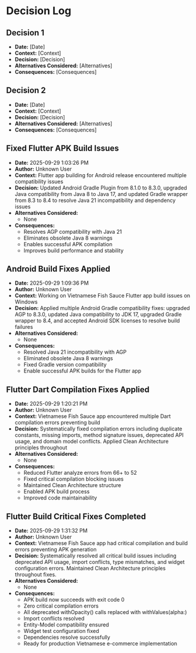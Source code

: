 # Decision Log

## Decision 1
- **Date:** [Date]
- **Context:** [Context]
- **Decision:** [Decision]
- **Alternatives Considered:** [Alternatives]
- **Consequences:** [Consequences]

## Decision 2
- **Date:** [Date]
- **Context:** [Context]
- **Decision:** [Decision]
- **Alternatives Considered:** [Alternatives]
- **Consequences:** [Consequences]

## Fixed Flutter APK Build Issues
- **Date:** 2025-09-29 1:03:26 PM
- **Author:** Unknown User
- **Context:** Flutter app building for Android release encountered multiple compatibility issues
- **Decision:** Updated Android Gradle Plugin from 8.1.0 to 8.3.0, upgraded Java compatibility from Java 8 to Java 17, and updated Gradle wrapper from 8.3 to 8.4 to resolve Java 21 incompatibility and dependency issues
- **Alternatives Considered:** 
  - None
- **Consequences:** 
  - Resolves AGP compatibility with Java 21
  - Eliminates obsolete Java 8 warnings
  - Enables successful APK compilation
  - Improves build performance and stability

## Android Build Fixes Applied
- **Date:** 2025-09-29 1:09:36 PM
- **Author:** Unknown User
- **Context:** Working on Vietnamese Fish Sauce Flutter app build issues on Windows
- **Decision:** Applied multiple Android Gradle compatibility fixes: upgraded AGP to 8.3.0, updated Java compatibility to JDK 17, upgraded Gradle wrapper to 8.4, and accepted Android SDK licenses to resolve build failures
- **Alternatives Considered:** 
  - None
- **Consequences:** 
  - Resolved Java 21 incompatibility with AGP
  - Eliminated obsolete Java 8 warnings
  - Fixed Gradle version compatibility
  - Enable successful APK builds for the Flutter app

## Flutter Dart Compilation Fixes Applied
- **Date:** 2025-09-29 1:20:21 PM
- **Author:** Unknown User
- **Context:** Vietnamese Fish Sauce app encountered multiple Dart compilation errors preventing build
- **Decision:** Systematically fixed compilation errors including duplicate constants, missing imports, method signature issues, deprecated API usage, and domain model conflicts. Applied Clean Architecture principles throughout
- **Alternatives Considered:** 
  - None
- **Consequences:** 
  - Reduced Flutter analyze errors from 66+ to 52
  - Fixed critical compilation blocking issues
  - Maintained Clean Architecture structure
  - Enabled APK build process
  - Improved code maintainability

## Flutter Build Critical Fixes Completed
- **Date:** 2025-09-29 1:31:32 PM
- **Author:** Unknown User
- **Context:** Vietnamese Fish Sauce app had critical compilation and build errors preventing APK generation
- **Decision:** Systematically resolved all critical build issues including deprecated API usage, import conflicts, type mismatches, and widget configuration errors. Maintained Clean Architecture principles throughout fixes.
- **Alternatives Considered:** 
  - None
- **Consequences:** 
  - APK build now succeeds with exit code 0
  - Zero critical compilation errors
  - All deprecated withOpacity() calls replaced with withValues(alpha:)
  - Import conflicts resolved
  - Entity-Model compatibility ensured
  - Widget test configuration fixed
  - Dependencies resolve successfully
  - Ready for production Vietnamese e-commerce implementation

